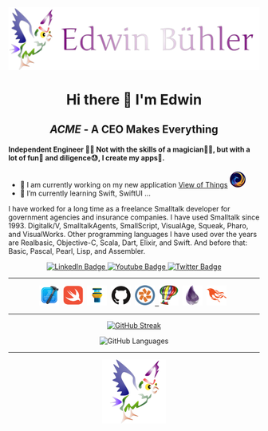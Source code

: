 <div id="header" align="center">
  <img src="https://github.com/Fulnir/Fulnir/blob/main/logo_edwin_buehler.png"/>
  
  # Hi there 👋 I'm Edwin
  
  ## *ACME* - A CEO Makes Everything
</div>

#### Independent Engineer 👨‍💻 Not with the skills of a magician🧙‍♂️, but with a lot of fun🥳 and diligence😓, I create my apps🍎.

- 🔭 I am currently working on my new application [View of Things](https://github.com/view-of-things) <img src="https://github.com/View-Of-Things/.github/blob/main/logo.png" width="32" height="32"/>
- 🌱 I’m currently learning Swift, SwiftUI …

I have worked for a long time as a freelance Smalltalk developer for government agencies and insurance companies. I have used Smalltalk since 1993. Digitalk/V, SmalltalkAgents, SmallScript, VisualAge, Squeak, Pharo, and VisualWorks. Other programming languages I have used over the years are Realbasic, Objective-C, Scala, Dart, Elixir, and Swift. And before that: Basic, Pascal, Pearl, Lisp, and Assembler.

<div id="badges" align="center">
  <a href="https://www.linkedin.com/in/edwinbuehler/">
    <img src="https://img.shields.io/badge/LinkedIn-blue?style=for-the-badge&logo=linkedin&logoColor=white" alt="LinkedIn Badge"/>
  </a>
  <a href="https://www.youtube.com/channel/UCQk7imgynppv3MqmLitWS5A">
    <img src="https://img.shields.io/badge/YouTube-red?style=for-the-badge&logo=youtube&logoColor=white" alt="Youtube Badge"/>
  </a>
  <a href="https://twitter.com/Fulnir">
    <img src="https://img.shields.io/badge/Twitter-blue?style=for-the-badge&logo=twitter&logoColor=white" alt="Twitter Badge"/>
  </a>
</div>

---

<div align="center">
  <img src="https://github.com/devicons/devicon/blob/master/icons/xcode/xcode-original.svg" title="Xcode" alt="Xcode" width="40" height="40"/>&nbsp;
  <img src="https://github.com/devicons/devicon/blob/master/icons/swift/swift-original.svg" title="Swift" alt="Swift" width="40" height="40"/>&nbsp;
  <img src="https://github.com/devicons/devicon/blob/master/icons/towergit/towergit-original.svg" title="Git Tower" alt="Git Tower" width="40" height="40"/>&nbsp;
    <img src="https://github.com/devicons/devicon/blob/master/icons/github/github-original.svg" title="Github" alt="Github" width="40" height="40"/>&nbsp;
    <a href="https://www.pivotaltracker.com">
    <img src="https://github.com/Fulnir/Fulnir/blob/main/Tracker_Icon.svg" title="Pivotal Tracker" alt="Pivotal Tracker" width="40" height="40"/>&nbsp;
  </a>
  <img src="https://github.com/Fulnir/Fulnir/blob/main/Balloon.png" title="Smalltalk" alt="Smalltalk" width="40" height="40"/>&nbsp;
  <img src="https://github.com/devicons/devicon/blob/master/icons/elixir/elixir-original.svg" title="Elixir" alt="Elixir" width="40" height="40"/>&nbsp;
  <img src="https://github.com/devicons/devicon/blob/master/icons/phoenix/phoenix-original.svg" title="Phoenix" alt="Phoenix" width="40" height="40"/>&nbsp;
</div>

---

<div align="center">

[![GitHub Streak](http://github-readme-streak-stats.herokuapp.com?user=Fulnir&theme=github-green-purple&date_format=%5BY.%5Dn.j)](https://git.io/streak-stats)

![GitHub Languages](https://github.com/Fulnir/github-stats/blob/master/generated/languages.svg#gh-dark-mode-only)
</div>

---


<div id="header" align="center">
   <img src="https://github.com/Fulnir/Fulnir/blob/main/Archimedes_1024.png" width="128"/>
</div>
